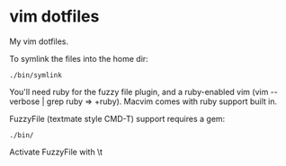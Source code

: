 vim dotfiles
============

My vim dotfiles.

To symlink the files into the home dir:

    ./bin/symlink

You'll need ruby for the fuzzy file plugin, and a ruby-enabled vim (vim --verbose | grep ruby => +ruby).  Macvim comes with ruby support built in.

FuzzyFile (textmate style CMD-T) support requires a gem:

    ./bin/

Activate FuzzyFile with \t<space><filename>